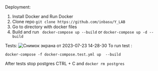 Deployment:
1. Install Docker and Run Docker
2. Clone repo ``` git clone https://github.com/inbasu/Y_LAB ```
3. Go to directory with docker files
4. Build and run ``` docker-compose up --build``` or ```docker-compose up -d --build```

Tests:
![Снимок экрана от 2023-07-23 14-28-30](https://github.com/inbasu/Y_LAB/assets/13472561/368791fd-4f97-44e9-9877-3d1c012a7f64)
To run test :

``` docker-compose -f docker-compose.test.yml up  --build ```

After tests stop postgres CTRL + C and ``` docker rm postgres   ```

